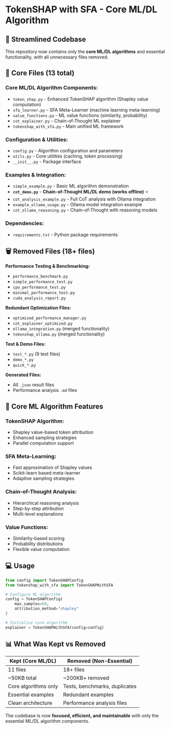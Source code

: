 # TokenSHAP with SFA - Core ML/DL Algorithm

## 🧠 Streamlined Codebase

This repository now contains only the **core ML/DL algorithms** and essential functionality, with all unnecessary files removed.

## 📁 Core Files (13 total)

### **Core ML/DL Algorithm Components:**
- `token_shap.py` - Enhanced TokenSHAP algorithm (Shapley value computation)
- `sfa_learner.py` - SFA Meta-Learner (machine learning meta-learning)
- `value_functions.py` - ML value functions (similarity, probability)
- `cot_explainer.py` - Chain-of-Thought ML explainer
- `tokenshap_with_sfa.py` - Main unified ML framework

### **Configuration & Utilities:**
- `config.py` - Algorithm configuration and parameters
- `utils.py` - Core utilities (caching, token processing)
- `__init__.py` - Package interface

### **Examples & Integration:**
- `simple_example.py` - Basic ML algorithm demonstration
- **`cot_demo.py`** - **Chain-of-Thought ML/DL demo (works offline)** ⭐
- `cot_analysis_example.py` - Full CoT analysis with Ollama integration
- `example_ollama_usage.py` - Ollama model integration example
- `cot_ollama_reasoning.py` - Chain-of-Thought with reasoning models

### **Dependencies:**
- `requirements.txt` - Python package requirements

## 🗑️ Removed Files (18+ files)

**Performance Testing & Benchmarking:**
- `performance_benchmark.py`
- `simple_performance_test.py`
- `cpu_performance_test.py`
- `minimal_performance_test.py`
- `cuda_analysis_report.py`

**Redundant Optimization Files:**
- `optimized_performance_manager.py`
- `cot_explainer_optimized.py`
- `ollama_integration.py` (merged functionality)
- `tokenshap_ollama.py` (merged functionality)

**Test & Demo Files:**
- `test_*.py` (9 test files)
- `demo_*.py` 
- `quick_*.py`

**Generated Files:**
- All `.json` result files
- Performance analysis `.md` files

## 🚀 Core ML Algorithm Features

### **TokenSHAP Algorithm:**
- Shapley value-based token attribution
- Enhanced sampling strategies
- Parallel computation support

### **SFA Meta-Learning:**
- Fast approximation of Shapley values
- Scikit-learn based meta-learner
- Adaptive sampling strategies

### **Chain-of-Thought Analysis:**
- Hierarchical reasoning analysis
- Step-by-step attribution
- Multi-level explanations

### **Value Functions:**
- Similarity-based scoring
- Probability distributions
- Flexible value computation

## 💻 Usage

```python
from config import TokenSHAPConfig
from tokenshap_with_sfa import TokenSHAPWithSFA

# Configure ML algorithm
config = TokenSHAPConfig(
    max_samples=50,
    attribution_method="shapley"
)

# Initialize core algorithm
explainer = TokenSHAPWithSFA(config=config)
```

## 📊 What Was Kept vs Removed

| **Kept (Core ML/DL)** | **Removed (Non-Essential)** |
|------------------------|------------------------------|
| 11 files | 18+ files |
| ~50KB total | ~200KB+ removed |
| Core algorithms only | Tests, benchmarks, duplicates |
| Essential examples | Redundant examples |
| Clean architecture | Performance analysis files |

The codebase is now **focused, efficient, and maintainable** with only the essential ML/DL algorithm components.